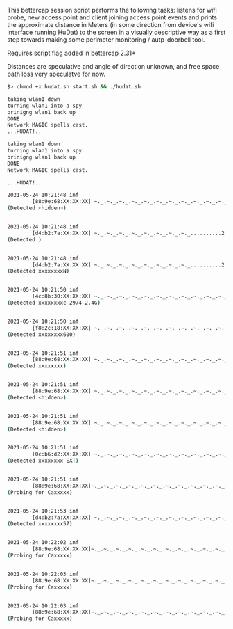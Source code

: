 This bettercap session script performs the following tasks:
listens for wifi probe, new access point and client joining access point events and prints the approximate distance in Meters (in some direction from device's wifi interface running HuDat) to the screen in a visually descriptive way as a first step towards making some perimeter monitoring / autp-doorbell tool.

Requires script flag added in bettercap 2.31+

Distances are speculative and angle of direction unknown, and free space path loss very speculatve for now. 


```bash
$> chmod +x hudat.sh start.sh && ./hudat.sh

taking wlan1 down
turning wlan1 into a spy
brinigng wlan1 back up
DONE
Network MAGIC spells cast.
...HUDAT!..

taking wlan1 down
turning wlan1 into a spy
brinigng wlan1 back up
DONE
Network MAGIC spells cast.

...HUDAT!..

2021-05-24 10:21:48 inf 
        [88:9e:68:XX:XX:XX] ~._.~._.~._.~._.~._.~._.~._.~._.~._.~._.~._.~._.~._..........4.10M
(Detected <hidden>)


2021-05-24 10:21:48 inf 
        [d4:b2:7a:XX:XX:XX] ~._.~._.~._.~._.~._.~._.~._.~._..........2.88M
(Detected )


2021-05-24 10:21:48 inf 
        [d4:b2:7a:XX:XX:XX] ~._.~._.~._.~._.~._.~._.~._.~._..........2.81M
(Detected xxxxxxxxN)


2021-05-24 10:21:50 inf 
        [4c:8b:30:XX:XX:XX] ~._.~._.~._.~._.~._.~._.~._.~._.~._.~._.~._.~._..........3.83M
(Detected xxxxxxxxc-2974-2.4G)


2021-05-24 10:21:50 inf 
        [f8:2c:18:XX:XX:XX] ~._.~._.~._.~._.~._.~._.~._.~._.~._.~._.~._.~._.~._.........4.03M
(Detected xxxxxxxx600)


2021-05-24 10:21:51 inf 
        [88:9e:68:XX:XX:XX] ~._.~._.~._.~._.~._.~._.~._.~._.~._.~._.~._.~._.~._.........4.03M
(Detected xxxxxxxx)


2021-05-24 10:21:51 inf 
        [88:9e:68:XX:XX:XX] ~._.~._.~._.~._.~._.~._.~._.~._.~._.~._.~._.~._.~._.........4.03M
(Detected <hidden>)


2021-05-24 10:21:51 inf 
        [88:9e:68:XX:XX:XX] ~._.~._.~._.~._.~._.~._.~._.~._.~._.~._.~._.~._.~._.........4.03M
(Detected <hidden>)


2021-05-24 10:21:51 inf 
        [0c:b6:d2:XX:XX:XX] ~._.~._.~._.~._.~._.~._.~._.~._.~._.~._.~._.~._.~._...........4.24M
(Detected xxxxxxxx-EXT)


2021-05-24 10:21:51 inf 
        [88:9e:68:XX:XX:XX]~._.~._.~._.~._.~._.~._.~._.~._.~._.~._.~._.~._.~._..........4.10M
(Probing for Caxxxxx)


2021-05-24 10:21:53 inf 
        [d4:b2:7a:XX:XX:XX] ~._.~._.~._.~._.~._.~._.~._.~._.~._.~._.~._.~._.~._..........4.10M
(Detected xxxxxxxx57)


2021-05-24 10:22:02 inf 
        [88:9e:68:XX:XX:XX]~._.~._.~._.~._.~._.~._.~._.~._.~._.~._.~._.~._.~._..........4.10M
(Probing for Caxxxxx)


2021-05-24 10:22:03 inf 
        [88:9e:68:XX:XX:XX]~._.~._.~._.~._.~._.~._.~._.~._.~._.~._.~._.~._.~._.........4.03M
(Probing for Caxxxxx)


2021-05-24 10:22:03 inf 
        [88:9e:68:XX:XX:XX]~._.~._.~._.~._.~._.~._.~._.~._.~._.~._.~._.~._.~._..........4.10M
(Probing for Caxxxxx)
``````
